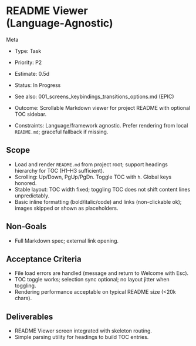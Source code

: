 # README Viewer (Language‑Agnostic)

Meta
- Type: Task
- Priority: P2
 - Estimate: 0.5d
 - Status: In Progress
- See also: 001_screens_keybindings_transitions_options.md (EPIC)

- Outcome: Scrollable Markdown viewer for project README with optional TOC sidebar.
- Constraints: Language/framework agnostic. Prefer rendering from local `README.md`; graceful fallback if missing.

## Scope
- Load and render `README.md` from project root; support headings hierarchy for TOC (H1–H3 sufficient).
- Scrolling: Up/Down, PgUp/PgDn. Toggle TOC with `h`. Global keys honored.
- Stable layout: TOC width fixed; toggling TOC does not shift content lines unpredictably.
- Basic inline formatting (bold/italic/code) and links (non-clickable ok); images skipped or shown as placeholders.

## Non‑Goals
- Full Markdown spec; external link opening.

## Acceptance Criteria
- File load errors are handled (message and return to Welcome with Esc).
- TOC toggle works; selection sync optional; no layout jitter when toggling.
- Rendering performance acceptable on typical README size (<20k chars).

## Deliverables
- README Viewer screen integrated with skeleton routing.
- Simple parsing utility for headings to build TOC entries.
